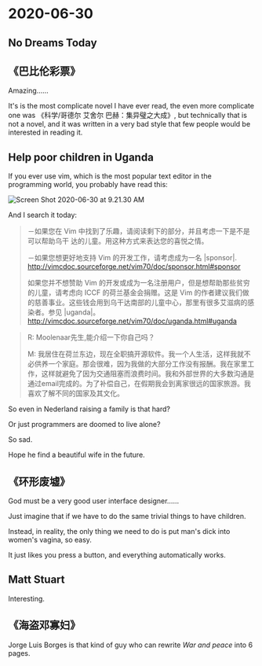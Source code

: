 # 2020-06-30

## No Dreams Today

## 《巴比伦彩票》

Amazing……

It's is the most complicate novel I have ever read, the even more complicate one was 《科学/哥德尔 艾舍尔 巴赫：集异璧之大成》, but technically that is not a novel, and it was written in a very bad style that few people would be interested in reading it.



## Help poor children in Uganda

If you ever use vim, which is the most popular text editor in the programming world, you probably have read this:

![Screen Shot 2020-06-30 at 9.21.30 AM](https://tva1.sinaimg.cn/large/007S8ZIlgy1gga1yskvmdj318d0u0qf3.jpg)

And I search it today:

> －如果您在 Vim 中找到了乐趣，请阅读剩下的部分，并且考虑一下是不是可以帮助乌干
> 达的儿童。用这种方式来表达您的喜悦之情。
>
> －如果您想更好地支持 Vim 的开发工作，请考虑成为一名 |sponsor|.
> http://vimcdoc.sourceforge.net/vim70/doc/sponsor.html#sponsor
>
> 如果您并不想赞助 Vim 的开发或成为一名注册用户，但是想帮助那些贫穷的儿童，请考虑向 ICCF 的荷兰基金会捐赠。这是 Vim 的作者建议我们做的慈善事业。这些钱会用到乌干达南部的儿童中心，那里有很多艾滋病的感染者。参见 |uganda|。
> http://vimcdoc.sourceforge.net/vim70/doc/uganda.html#uganda
>
> 

> R: Moolenaar先生,能介绍一下你自己吗？
>
> M: 我居住在荷兰东边，现在全职搞开源软件。我一个人生活，这样我就不必供养一个家庭。那会很难，因为我做的大部分工作没有报酬。我在家里工作，这样就避免了因为交通阻塞而浪费时间。我和外部世界的大多数沟通是通过email完成的。为了补偿自己，在假期我会到离家很远的国家旅游。我喜欢了解不同的国家及其文化。



So even in Nederland raising a family is that hard?

Or just programmers are doomed to live alone?

So sad. 

Hope he find a beautiful wife in the future.

## 《环形废墟》

God must be a very good user interface designer……

Just imagine that if we have to do the same trivial things to have children.

Instead, in reality, the only thing we need to do is put man's dick into women's vagina, so easy.

It just likes you press a button, and everything automatically works.

## Matt Stuart

Interesting.

## 《海盗邓寡妇》

Jorge Luis Borges is that kind of guy who can rewrite *War and peace* into 6 pages.

